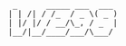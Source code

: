 <pre> 
  _      _____ ___  ___ 
 | | /| / /_  / _ \( _ )
 | |/ |/ / __/\_, / _  |
 |__/|__/____/___/\___/     
 
</pre>
